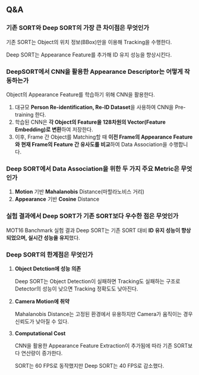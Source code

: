 ## Q&A

### 기존 SORT와 Deep SORT의 가장 큰 차이점은 무엇인가

기존 SORT는 Object의 위치 정보(BBox)만을 이용해 Tracking을 수행한다. 

Deep SORT는 Appearance Feature를 추가해 ID 유지 성능을 향상시킨다. 

### DeepSORT에서 CNN을 활용한 Appearance Descriptor는 어떻게 작동하는가

Object의 Appearance Feature를 학습하기 위해 CNN을 활용한다. 

1. 대규모 **Person Re-identification, Re-ID Dataset**을 사용하여 CNN을 Pre-training 한다. 
2. 학습된 CNN은 **각 Object의 Feature을 128차원의 Vector(Feature Embedding)로 변환**하여 저장한다. 
3. 이후, Frame 간 Object를 Matching할 때 **이전 Frame의 Appearance Feature와 현재 Frame의 Feature 간 유사도를 비교**하여 Data Association을 수행합니다.

### Deep SORT에서 Data Association을 위한 두 가지 주요 Metric은 무엇인가

1. **Motion** 기반 **Mahalanobis** Distance(마할라노비스 거리)
2. **Appearance** 기반 **Cosine** Distance

### 실험 결과에서 Deep SORT가 기존 SORT보다 우수한 점은 무엇인가

MOT16 Banchmark 실험 결과 Deep SORT는 기존 SORT 대비 **ID 유지 성능이 향상되었으며, 실시간 성능을 유지**했다. 

### Deep SORT의 한계점은 무엇인가

1. **Object Detction에 성능 의존**
    
    Deep SORT는 Object Detection이 실패하면 Tracking도 실패하는 구조로 Detector의 성능이 낮으면 Tracking 정확도도 낮아진다. 
    
2. **Camera Motion에 취약**
    
    Mahalanobis Distance는 고정된 환경에서 유용하지만 Camera가 움직이는 경우 신뢰도가 낮아질 수 있다. 
    
3. **Computational Cost**
    
    CNN을 활용한 Appearance Feature Extraction이 추가됨에 따라 기존 SORT보다 연산량이 증가한다. 
    
    SORT는 60 FPS로 동작했지만 Deep SORT는 40 FPS로 감소했다.